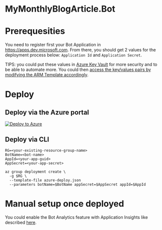 # MyMonthlyBlogArticle.Bot

# Prerequesities

You need to register first your Bot Application in https://apps.dev.microsoft.com. From there, you should get 2 values for the deployment process below: `Application Id` and `Application Secret`.

TIPS: you could put these values in [Azure Key Vault](https://docs.microsoft.com/en-us/azure/key-vault/key-vault-whatis) for more security and to be able to automate more. You could then [access the key/values pairs by modifying the ARM Template accordingly](https://docs.microsoft.com/en-us/azure/azure-resource-manager/resource-manager-keyvault-parameter).

# Deploy

## Deploy via the Azure portal

[![Deploy to Azure](http://azuredeploy.net/deploybutton.svg)](https://portal.azure.com/#create/Microsoft.Template/uri/https%3A%2F%2Fraw.githubusercontent.com%2Fmathieu-benoit%2FMyMonthlyBlogArticle.Bot%2Fmaster%2Fazure-deploy.json)

## Deploy via CLI

```
RG=<your-existing-resource-group-name>
BotName=<bot-name>
AppId=<your-app-guid>
AppSecret=<your-app-secret>

az group deployment create \
  -g $RG \
  --template-file azure-deploy.json 
  --parameters botName=$BotName appSecret=$AppSecret appId=$AppId
```
# Manual setup once deployed

You could enable the Bot Analytics feature with Application Insights like described [here](https://docs.microsoft.com/en-us/azure/bot-service/bot-service-manage-analytics).